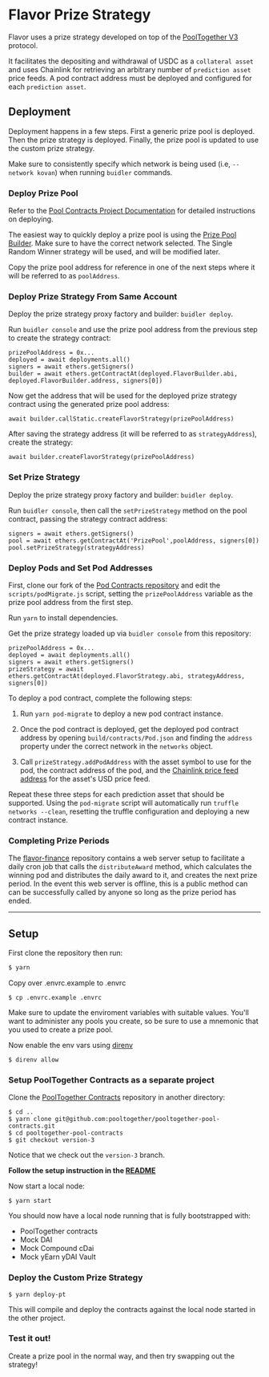 # Flavor Prize Strategy

Flavor uses a prize strategy developed on top of the [PoolTogether V3](https://www.pooltogether.com/) protocol.

It facilitates the depositing and withdrawal of USDC as a `collateral asset` and uses Chainlink for retrieving an arbitrary number of `prediction asset` price feeds. A pod contract address must be deployed and configured for each `prediction asset`.


## Deployment

Deployment happens in a few steps. First a generic prize pool is deployed. Then the prize strategy is deployed. Finally, the prize pool is updated to use the custom prize strategy.

Make sure to consistently specify which network is being used (i.e, `--network kovan`) when running `buidler` commands.


### Deploy Prize Pool

Refer to the [Pool Contracts Project Documentation](https://github.com/pooltogether/pooltogether-pool-contracts/tree/version-3) for detailed instructions on deploying.

The easiest way to quickly deploy a prize pool is using the [Prize Pool Builder](https://builder.pooltogether.com/). Make sure to have the correct network selected. The Single Random Winner strategy will be used, and will be modified later.

Copy the prize pool address for reference in one of the next steps where it will be referred to as `poolAddress`.

### Deploy Prize Strategy From Same Account

Deploy the prize strategy proxy factory and builder: `buidler deploy`.

Run `buidler console` and use the prize pool address from the previous step to create the strategy contract:

```
prizePoolAddress = 0x...
deployed = await deployments.all()
signers = await ethers.getSigners()
builder = await ethers.getContractAt(deployed.FlavorBuilder.abi, deployed.FlavorBuilder.address, signers[0])
```

Now get the address that will be used for the deployed prize strategy contract using the generated prize pool address:

```
await builder.callStatic.createFlavorStrategy(prizePoolAddress)
```

After saving the strategy address (it will be referred to as `strategyAddress`), create the strategy:

```
await builder.createFlavorStrategy(prizePoolAddress)
```


### Set Prize Strategy


Deploy the prize strategy proxy factory and builder: `buidler deploy`.

Run `buidler console`, then call the `setPrizeStrategy` method on the pool contract, passing the strategy contract address:

```
signers = await ethers.getSigners()
pool = await ethers.getContractAt('PrizePool',poolAddress, signers[0])
pool.setPrizeStrategy(strategyAddress)
```


### Deploy Pods and Set Pod Addresses

First, clone our fork of the [Pod Contracts repository](https://github.com/flavor-finance/pooltogether-pod-contracts) and edit the `scripts/podMigrate.js` script, setting the `prizePoolAddress` variable as the prize pool address from the first step.

Run `yarn` to install dependencies.

Get the prize strategy loaded up via `buidler console` from this repository:

```
prizePoolAddress = 0x...
deployed = await deployments.all()
signers = await ethers.getSigners()
prizeStrategy = await ethers.getContractAt(deployed.FlavorStrategy.abi, strategyAddress, signers[0])
```

To deploy a pod contract, complete the following steps:

1. Run `yarn pod-migrate` to deploy a new pod contract instance.

2. Once the pod contract is deployed, get the deployed pod contract address by opening `build/contracts/Pod.json` and finding the `address` property under the correct network in the `networks` object.

3. Call `prizeStrategy.addPodAddress` with the asset symbol to use for the pod, the contract address of the pod, and the [Chainlink price feed address](https://docs.chain.link/docs/reference-contracts) for the asset's USD price feed.


Repeat these three steps for each prediction asset that should be supported. Using the `pod-migrate` script will automatically run `truffle networks --clean`, resetting the truffle configuration and deploying a new contract instance.

### Completing Prize Periods

The [flavor-finance](https://github.com/flavor-finance/flavor-finance) repository contains a web server setup to facilitate a daily cron job that calls the `distributeAward` method, which calculates the winning pod and distributes the daily award to it, and creates the next prize period. In the event this web server is offline, this is a public method can can be successfully called by anyone so long as the prize period has ended.


---

## Setup

First clone the repository then run:

```bash
$ yarn
```

Copy over .envrc.example to .envrc

```
$ cp .envrc.example .envrc
```

Make sure to update the enviroment variables with suitable values.  You'll want to administer any pools you create, so be sure to use a mnemonic that you used to create a prize pool.

Now enable the env vars using [direnv](https://direnv.net/docs/installation.html)

```
$ direnv allow
```

### Setup PoolTogether Contracts as a separate project

Clone the [PoolTogether Contracts](https://github.com/pooltogether/pooltogether-pool-contracts/tree/version-3) repository in another directory:

```
$ cd ..
$ yarn clone git@github.com:pooltogether/pooltogether-pool-contracts.git
$ cd pooltogether-pool-contracts
$ git checkout version-3
```

Notice that we check out the `version-3` branch.

**Follow the setup instruction in the [README](https://github.com/pooltogether/pooltogether-pool-contracts/tree/version-3)**

Now start a local node:

```
$ yarn start
```

You should now have a local node running that is fully bootstrapped with:

- PoolTogether contracts
- Mock DAI
- Mock Compound cDai
- Mock yEarn yDAI Vault

### Deploy the Custom Prize Strategy

```
$ yarn deploy-pt
```

This will compile and deploy the contracts against the local node started in the other project.

### Test it out!

Create a prize pool in the normal way, and then try swapping out the strategy!

